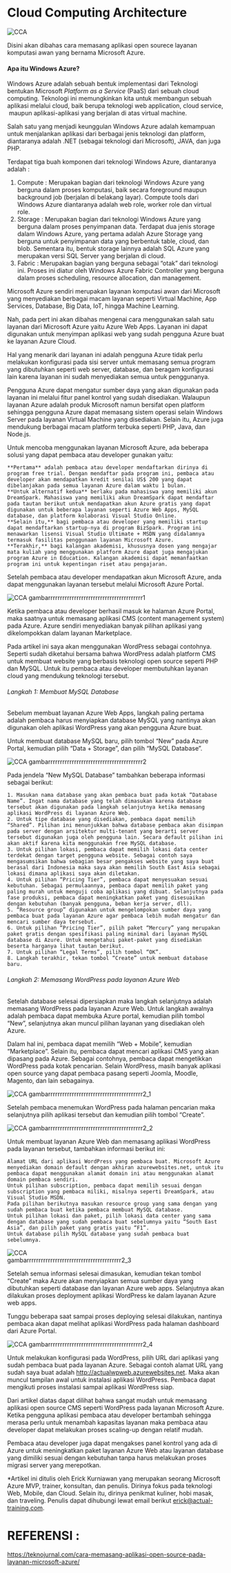 Cloud Computing Architecture 
============================
![CCA]( )

Disini akan dibahas cara memasang aplikasi open sourece layanan komputasi awan yang bernama Microsoft Azure.

#### **Apa itu Windows Azure?**

Windows Azure adalah sebuah bentuk implementasi dari Teknologi bentukan Microsoft <i>Platform as a Service</i> (PaaS) dari sebuah cloud computing. Teknologi ini memungkinkan kita 
untuk membangun sebuah aplikasi melalui cloud, baik berupa teknologi web application, cloud service, &nbsp;maupun aplikasi-aplikasi yang berjalan di atas virtual machine.

Salah satu yang menjadi keunggulan Windows Azure adalah kemampuan untuk menjalankan aplikasi dari berbagai jenis teknologi dan platform, diantaranya adalah .NET (sebagai teknologi dari Microsoft), JAVA, dan juga PHP.

Terdapat tiga buah komponen dari teknologi Windows Azure, diantaranya adalah :
1. Compute : Merupakan bagian dari teknologi Windows Azure yang berguna dalam proses komputasi, baik secara foreground maupun background job (berjalan di belakang layar). Compute tools 
	 dari Windows Azure diantaranya adalah web role, worker role dan virtual role.
2. Storage : Merupakan bagian dari teknologi Windows Azure yang berguna dalam proses penyimpanan data. Terdapat dua jenis storage dalam Windows Azure, yang pertama adalah Azure Storage yang 
	berguna untuk penyimpanan data yang berbentuk table, cloud, dan blob. Sementara itu, bentuk storage lainnya adalah SQL Azure yang merupakan versi SQL Server yang berjalan di cloud.
3. Fabric : Merupakan bagian yang berguna sebagai “otak” dari teknologi ini. Proses ini diatur oleh Windows Azure Fabric Controller yang berguna dalam proses scheduling, resource allocation, 
	dan management.
	
Microsoft Azure sendiri merupakan layanan komputasi awan dari Microsoft yang menyediakan berbagai macam layanan seperti Virtual Machine, App Services, Database, Big Data, IoT, hingga Machine Learning.

Nah, pada pert ini akan dibahas mengenai cara menggunakan salah satu layanan dari Microsoft Azure yaitu Azure Web Apps. Layanan ini dapat digunakan untuk menyimpan aplikasi web yang sudah pengguna Azure buat ke layanan Azure Cloud.

Hal yang menarik dari layanan ini adalah pengguna Azure tidak perlu melakukan konfigurasi pada sisi server untuk memasang semua program yang dibutuhkan seperti web server, database, dan beragam konfigurasi lain karena layanan ini sudah menyediakan semua untuk penggunanya.

Pengguna Azure dapat mengatur sumber daya yang akan digunakan pada layanan ini melalui fitur panel kontrol yang sudah disediakan. Walaupun layanan Azure adalah produk Microsoft namun bersifat open platform sehingga pengguna Azure dapat memasang sistem operasi selain Windows Server pada layanan Virtual Machine yang disediakan. Selain itu, Azure juga mendukung berbagai macam platform terbuka seperti PHP, Java, dan Node.js.	

Untuk mencoba menggunakan layanan Microsoft Azure, ada beberapa solusi yang dapat pembaca atau developer gunakan yaitu:

    **Pertama** adalah pembaca atau developer mendaftarkan dirinya di program free trial. Dengan mendaftar pada program ini, pembaca atau developer akan mendapatkan kredit senilai US$ 200 yang dapat dibelanjakan pada semua layanan Azure dalam waktu 1 bulan.
    **Untuk alternatif kedua** berlaku pada mahasiswa yang memiliki akun DreamSpark. Mahasiswa yang memiliki akun DreamSpark dapat mendaftar pada tautan berikut untuk mendapatkan akun Azure gratis yang dapat digunakan untuk beberapa layanan seperti Azure Web Apps, MySQL database, dan platform kolaborasi Visual Studio Online.
    **Selain itu,** bagi pembaca atau developer yang memiliki startup dapat mendaftarkan startup-nya di program BizSpark. Program ini menawarkan lisensi Visual Studio Ultimate + MSDN yang didalamnya termasuk fasilitas penggunaan layanan Microsoft Azure.
    **Terakhir,** bagi kalangan akademisi, khususnya dosen yang mengajar mata kuliah yang menggunakan platform Azure dapat juga mengajukan program Azure in Education. Kalangan akademisi dapat memanfaatkan program ini untuk kepentingan riset atau pengajaran.

Setelah pembaca atau developer mendapatkan akun Microsoft Azure, anda dapat menggunakan layanan tersebut melalui Microsoft Azure Portal.

![CCA]( )
gambarrrrrrrrrrrrrrrrrrrrrrrrrrrrrrrrrrrrrrrr1

Ketika pembaca atau developer berhasil masuk ke halaman Azure Portal, maka saatnya untuk memasang aplikasi CMS (content management system) pada Azure. Azure sendiri menyediakan banyak pilihan aplikasi yang dikelompokkan dalam layanan Marketplace.

Pada artikel ini saya akan menggunakan WordPress sebagai contohnya. Seperti sudah diketahui bersama  bahwa WordPress adalah platform CMS untuk membuat website yang berbasis teknologi open source seperti PHP dan MySQL. Untuk itu pembaca atau developer membutuhkan layanan cloud yang mendukung teknologi tersebut.

###### Langkah 1: Membuat MySQL Database

Sebelum membuat layanan Azure Web Apps, langkah paling pertama adalah pembaca harus menyiapkan database MySQL yang nantinya akan digunakan oleh aplikasi WordPress yang akan pengguna Azure buat.

Untuk membuat database MySQL baru, pilih tombol “New” pada Azure Portal, kemudian pilih “Data + Storage”, dan pilih “MySQL Database”.

![CCA]( )
gambarrrrrrrrrrrrrrrrrrrrrrrrrrrrrrrrrrrrrrrr2

Pada jendela “New MySQL Database” tambahkan beberapa informasi sebagai berikut:

    1. Masukan nama database yang akan pembaca buat pada kotak “Database Name”. Ingat nama database yang telah dimasukan karena database tersebut akan digunakan pada langkah selanjutnya ketika memasang aplikasi WordPress di layanan Azure Web.
    2. Untuk tipe database yang disediakan, pembaca dapat memilih “Shared”. Pilihan ini menunjukkan bahwa database pembaca akan disimpan pada server dengan arsitektur multi-tenant yang berarti server tersebut digunakan juga oleh pengguna lain. Secara default pilihan ini akan aktif karena kita menggunakan free MySQL database.
    3. Untuk pilihan lokasi, pembaca dapat memilih lokasi data center terdekat dengan target pengguna website. Sebagai contoh saya mengasumsikan bahwa sebagian besar pengakses website yang saya buat berasal dari Indonesia maka saya akan memilih South East Asia sebagai lokasi dimana aplikasi saya akan diletakan.
    4. Untuk pilihan “Pricing Tier”, pembaca dapat menyesuakan sesuai kebutuhan. Sebagai permulaannya, pembaca dapat memilih paket yang paling murah untuk menguji coba aplikasi yang dibuat. Selanjutnya pada fase produksi, pembaca dapat meningkatkan paket yang disesuaikan dengan kebutuhan (banyak pengguna, beban kerja server, dll).
    5. “Resource group” digunakan untuk mengelompokan sumber daya yang pembaca buat pada layanan Azure agar pembaca lebih mudah mengatur dan mencari sumber daya tersebut.
    6. Untuk pilihan “Pricing Tier”, pilih paket “Mercury” yang merupakan paket gratis dengan spesifikasi paling minimal dari layanan MySQL database di Azure. Untuk mengetahui paket-paket yang disediakan beserta harganya lihat tautan berikut.
    7. Untuk pilihan “Legal Terms”, pilih tombol “OK”.
    8. Langkah terakhir, tekan tombol “Create” untuk membuat database baru.
	
###### Langkah 2: Memasang WordPress pada layanan Azure Web

Setelah database selesai dipersiapkan maka langkah selanjutnya adalah memasang WordPress pada layanan Azure Web. Untuk langkah awalnya adalah pembaca dapat membuka Azure portal, kemudian pilih tombol “New”, selanjutnya akan muncul pilihan layanan yang disediakan oleh Azure.

Dalam hal ini, pembaca dapat memilih “Web + Mobile”, kemudian “Marketplace”. Selain itu, pembaca dapat mencari aplikasi CMS yang akan dipasang pada Azure. Sebagai contohnya, pembaca dapat mengetikkan WordPress pada kotak pencarian. Selain WordPress, masih banyak aplikasi open source yang dapat pembaca pasang seperti Joomla, Moodle, Magento, dan lain sebagainya.

![CCA]( )
gambarrrrrrrrrrrrrrrrrrrrrrrrrrrrrrrrrrrrrrrr2_1

Setelah pembaca menemukan WordPress pada halaman pencarian maka selanjutnya pilih aplikasi tersebut dan kemudian pilih tombol “Create”.

![CCA]( )
gambarrrrrrrrrrrrrrrrrrrrrrrrrrrrrrrrrrrrrrrr2_2

Untuk membuat layanan Azure Web dan memasang aplikasi WordPress pada layanan tersebut, tambahkan informasi berikut ini:

    Alamat URL dari aplikasi WordPress yang pembaca buat. Microsoft Azure menyediakan domain default dengan akhiran azurewebsites.net, untuk itu pembaca dapat menggunakan alamat domain ini atau menggunakan alamat domain pembaca sendiri.
    Untuk pilihan subscription, pembaca dapat memilih sesuai dengan subscription yang pembaca miliki, misalnya seperti DreamSpark, atau Visual Studio MSDN.
    Pada pilihan berikutnya masukan resource group yang sama dengan yang sudah pembaca buat ketika pembaca membuat MySQL database.
    Untuk pilihan lokasi dan paket, pilih lokasi data center yang sama dengan database yang sudah pembaca buat sebelumnya yaitu “South East Asia”, dan pilih paket yang gratis yaitu “F1”.
    Untuk database pilih MySQL database yang sudah pembaca buat sebelumnya.

![CCA]( )	
gambarrrrrrrrrrrrrrrrrrrrrrrrrrrrrrrrrrrrrrrr2_3

Setelah semua informasi selesai dimasukan, kemudian tekan tombol “Create” maka Azure akan menyiapkan semua sumber daya yang dibutuhkan seperti database dan layanan Azure web apps. Selanjutnya akan dilakukan proses deployment aplikasi WordPress ke dalam layanan Azure web apps.

Tunggu beberapa saat sampai proses deploying selesai dilakukan, nantinya pembaca akan dapat melihat aplikasi WordPress pada halaman dashboard dari Azure Portal.

![CCA]( )
gambarrrrrrrrrrrrrrrrrrrrrrrrrrrrrrrrrrrrrrrr2_4

Untuk melakukan konfigurasi pada WordPress, pilih URL dari aplikasi yang sudah pembaca buat pada layanan Azure. Sebagai contoh alamat URL yang sudah saya buat adalah http://actualwpweb.azurewebsites.net. Maka akan muncul tampilan awal untuk instalasi aplikasi WordPress. Pembaca dapat mengikuti proses instalasi sampai aplikasi WordPress siap.

Dari artikel diatas dapat dilihat bahwa sangat mudah untuk memasang aplikasi open source CMS seperti WordPress pada layanan Microsoft Azure. Ketika pengguna aplikasi pembaca atau developer bertambah sehingga merasa perlu untuk menambah kapasitas layanan maka pembaca atau developer dapat melakukan proses scaling-up dengan relatif mudah.

Pembaca atau developer juga dapat mengakses panel kontrol yang ada di Azure untuk meningkatkan paket layanan Azure Web atau layanan database yang dimiliki sesuai dengan kebutuhan tanpa harus melakukan proses migrasi server yang merepotkan.

*Artikel ini ditulis oleh Erick Kurniawan yang merupakan seorang Microsoft Azure MVP, trainer, konsultan, dan penulis. Dirinya fokus pada teknologi Web, Mobile, dan Cloud. Selain itu, dirinya penikmat kuliner, hobi masak, dan traveling. Penulis dapat dihubungi lewat email berikut erick@actual-training.com.


REFERENSI :
===========
https://teknojurnal.com/cara-memasang-aplikasi-open-source-pada-layanan-microsoft-azure/






